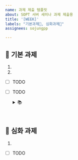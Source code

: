 ```yaml
---
name: 과제 제출 템플릿
about: SOPT 서버 세미나 과제 제출용
title: '[WEEK]'
labels: "기본과제🌱, 심화과제🌳"
assignees: sojungpp

---
```


## 🌱 기본 과제
1. 
2. 

- [ ] TODO
- [ ] TODO

  <details>
  <summary>📚</summary>
  <div markdown="1">
    
    - keyword <br>
    
  </div>
  </details>

<br>

## 🌳 심화 과제
1. 

- [ ] TODO



